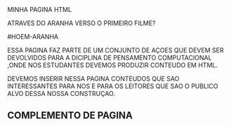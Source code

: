 <!DOCTYPE HTML
<HEAD>
<META CHARSET="UTF8">
</HEAD>
<BODY>
<HL>MINHA PAGINA HTML </HL>

ATRAVES DO ARANHA VERSO O PRIMEIRO FILME?
 <P> #HOEM-ARANHA </P>
 


<P>ESSA PAGINA FAZ PARTE DE UM CONJUNTO DE AÇOES QUE DEVEM SER DEVOLVIDOS PARA A DICIPLINA DE
     PENSAMENTO COMPUTACIONAL ,ONDE NOS ESTUDANTES DEVEMOS PRODUZIR CONTEUDO EM HTML.
<P>
<P>
     DEVEMOS INSERIR NESSA PAGINA CONTEUDOS QUE SAO INTERESSANTES PARA NOS E PARA OS LEITORES
     QUE SAO O PUBLICO ALVO DESSA NOSSA CONSTRUÇAO.
</P>
<H2>COMPLEMENTO DE PAGINA</H2>
</BODY>